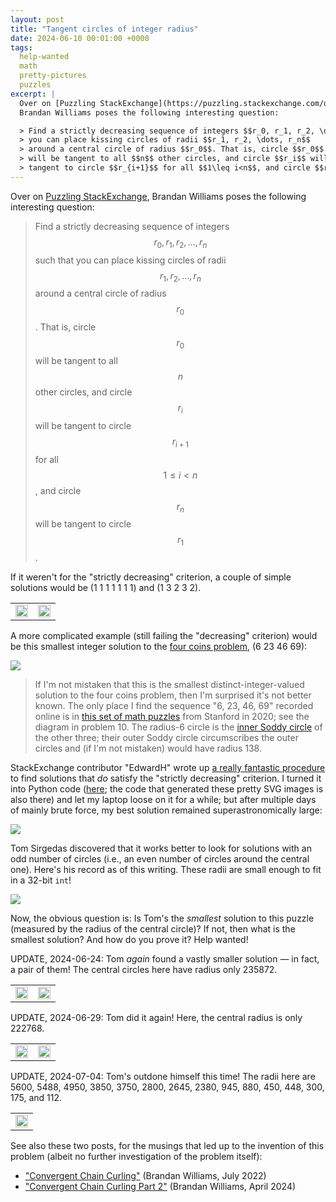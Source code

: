 ```yaml
---
layout: post
title: "Tangent circles of integer radius"
date: 2024-06-10 00:01:00 +0000
tags:
  help-wanted
  math
  pretty-pictures
  puzzles
excerpt: |
  Over on [Puzzling StackExchange](https://puzzling.stackexchange.com/questions/126548/geometry-puzzle-tangent-circles-with-integer-radii),
  Brandan Williams poses the following interesting question:

  > Find a strictly decreasing sequence of integers $$r_0, r_1, r_2, \dots, r_n$$ such that
  > you can place kissing circles of radii $$r_1, r_2, \dots, r_n$$
  > around a central circle of radius $$r_0$$. That is, circle $$r_0$$
  > will be tangent to all $$n$$ other circles, and circle $$r_i$$ will be
  > tangent to circle $$r_{i+1}$$ for all $$1\leq i<n$$, and circle $$r_n$$ will be tangent to circle $$r_1$$.
---
```


Over on [Puzzling StackExchange](https://puzzling.stackexchange.com/questions/126548/geometry-puzzle-tangent-circles-with-integer-radii),
Brandan Williams poses the following interesting question:

> Find a strictly decreasing sequence of integers $$r_0, r_1, r_2, \dots, r_n$$ such that
> you can place kissing circles of radii $$r_1, r_2, \dots, r_n$$
> around a central circle of radius $$r_0$$. That is, circle $$r_0$$
> will be tangent to all $$n$$ other circles, and circle $$r_i$$ will be
> tangent to circle $$r_{i+1}$$ for all $$1\leq i<n$$, and circle $$r_n$$ will be tangent to circle $$r_1$$.

If it weren't for the "strictly decreasing" criterion, a couple of simple solutions would be
(1 1 1 1 1 1 1) and (1 3 2 3 2).

<table>
  <tr>
    <td><img width="100%" style="vertical-align: middle;" src="/blog/images/2024-06-10-circles-seven-1s.svg"/></td>
    <td><img width="100%" style="vertical-align: middle;" src="/blog/images/2024-06-10-circles-1-3-2-3-2.svg"/></td>
  </tr>
</table>

A more complicated example (still failing the "decreasing" criterion) would be this smallest integer solution
to the [four coins problem](https://mathworld.wolfram.com/FourCoinsProblem.html), (6 23 46 69):

![](/blog/images/2024-06-10-circles-6-23-46-69.svg)

> If I'm not mistaken that this is the smallest distinct-integer-valued solution
> to the four coins problem, then I'm surprised it's not better known.
> The only place I find the sequence "6, 23, 46, 69" recorded online is in
> [this set of math puzzles](https://sumo.stanford.edu/pdfs/smt2020/geometry-problems.pdf)
> from Stanford in 2020; see the diagram in problem 10. The radius-6 circle is the
> [inner Soddy circle](https://en.wikipedia.org/wiki/Soddy_circles_of_a_triangle) of the other three;
> their outer Soddy circle circumscribes the outer circles and (if I'm not mistaken) would have radius 138.

StackExchange contributor "EdwardH" wrote up [a really fantastic procedure](https://puzzling.stackexchange.com/questions/126548/geometry-puzzle-tangent-circles-with-integer-radii/126674#126674)
to find solutions that *do* satisfy the "strictly decreasing" criterion. I turned it into Python code
([here](https://github.com/Quuxplusone/RecreationalMath/tree/master/TangentCircles); the code that generated
these pretty SVG images is also there) and let my laptop loose on it for a while; but after multiple days
of mainly brute force, my best solution remained superastronomically large:

![](/blog/images/2024-06-10-circles-2941564115506288009572255050208.svg)

Tom Sirgedas discovered that it works better to look for solutions with an odd number of circles (i.e.,
an even number of circles around the central one). Here's his record as of this writing. These radii are
small enough to fit in a 32-bit `int`!

![](/blog/images/2024-06-10-circles-476991963.svg)

Now, the obvious question is: Is Tom's the *smallest* solution to this puzzle (measured by the radius of
the central circle)? If not, then what is the smallest solution? And how do you prove it? Help wanted!

UPDATE, 2024-06-24: Tom *again* found a vastly smaller solution — in fact, a pair of them!
The central circles here have radius only 235872.

<table>
  <tr>
    <td><img width="100%" style="vertical-align: middle;" src="/blog/images/2024-06-10-circles-235872a.svg"/></td>
    <td><img width="100%" style="vertical-align: middle;" src="/blog/images/2024-06-10-circles-235872b.svg"/></td>
  </tr>
</table>

UPDATE, 2024-06-29: Tom did it again! Here, the central radius is only 222768.

<table>
  <tr>
    <td><img width="100%" style="vertical-align: middle;" src="/blog/images/2024-06-10-circles-222768a.svg"/></td>
    <td><img width="100%" style="vertical-align: middle;" src="/blog/images/2024-06-10-circles-222768b.svg"/></td>
  </tr>
</table>

UPDATE, 2024-07-04: Tom's outdone himself this time! The radii here are
5600, 5488, 4950, 3850, 3750, 2800, 2645, 2380, 945, 880, 450, 448, 300, 175, and 112.

<table>
  <tr>
    <td><img width="100%" style="vertical-align: middle;" src="/blog/images/2024-06-10-circles-5600.svg"/></td>
  </tr>
</table>

See also these two posts, for the musings that led up to the invention of this problem (albeit no further
investigation of the problem itself):

* ["Convergent Chain Curling"](https://achromath.substack.com/p/convergent-chain-curling) (Brandan Williams, July 2022)
* ["Convergent Chain Curling Part 2"](https://achromath.substack.com/p/convergent-chain-curling-part-2) (Brandan Williams, April 2024)
